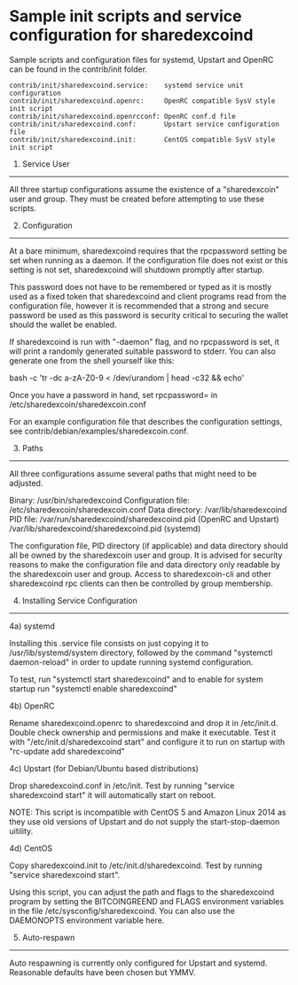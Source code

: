 Sample init scripts and service configuration for sharedexcoind
==========================================================

Sample scripts and configuration files for systemd, Upstart and OpenRC
can be found in the contrib/init folder.

    contrib/init/sharedexcoind.service:    systemd service unit configuration
    contrib/init/sharedexcoind.openrc:     OpenRC compatible SysV style init script
    contrib/init/sharedexcoind.openrcconf: OpenRC conf.d file
    contrib/init/sharedexcoind.conf:       Upstart service configuration file
    contrib/init/sharedexcoind.init:       CentOS compatible SysV style init script

1. Service User
---------------------------------

All three startup configurations assume the existence of a "sharedexcoin" user
and group.  They must be created before attempting to use these scripts.

2. Configuration
---------------------------------

At a bare minimum, sharedexcoind requires that the rpcpassword setting be set
when running as a daemon.  If the configuration file does not exist or this
setting is not set, sharedexcoind will shutdown promptly after startup.

This password does not have to be remembered or typed as it is mostly used
as a fixed token that sharedexcoind and client programs read from the configuration
file, however it is recommended that a strong and secure password be used
as this password is security critical to securing the wallet should the
wallet be enabled.

If sharedexcoind is run with "-daemon" flag, and no rpcpassword is set, it will
print a randomly generated suitable password to stderr.  You can also
generate one from the shell yourself like this:

bash -c 'tr -dc a-zA-Z0-9 < /dev/urandom | head -c32 && echo'

Once you have a password in hand, set rpcpassword= in /etc/sharedexcoin/sharedexcoin.conf

For an example configuration file that describes the configuration settings,
see contrib/debian/examples/sharedexcoin.conf.

3. Paths
---------------------------------

All three configurations assume several paths that might need to be adjusted.

Binary:              /usr/bin/sharedexcoind
Configuration file:  /etc/sharedexcoin/sharedexcoin.conf
Data directory:      /var/lib/sharedexcoind
PID file:            /var/run/sharedexcoind/sharedexcoind.pid (OpenRC and Upstart)
                     /var/lib/sharedexcoind/sharedexcoind.pid (systemd)

The configuration file, PID directory (if applicable) and data directory
should all be owned by the sharedexcoin user and group.  It is advised for security
reasons to make the configuration file and data directory only readable by the
sharedexcoin user and group.  Access to sharedexcoin-cli and other sharedexcoind rpc clients
can then be controlled by group membership.

4. Installing Service Configuration
-----------------------------------

4a) systemd

Installing this .service file consists on just copying it to
/usr/lib/systemd/system directory, followed by the command
"systemctl daemon-reload" in order to update running systemd configuration.

To test, run "systemctl start sharedexcoind" and to enable for system startup run
"systemctl enable sharedexcoind"

4b) OpenRC

Rename sharedexcoind.openrc to sharedexcoind and drop it in /etc/init.d.  Double
check ownership and permissions and make it executable.  Test it with
"/etc/init.d/sharedexcoind start" and configure it to run on startup with
"rc-update add sharedexcoind"

4c) Upstart (for Debian/Ubuntu based distributions)

Drop sharedexcoind.conf in /etc/init.  Test by running "service sharedexcoind start"
it will automatically start on reboot.

NOTE: This script is incompatible with CentOS 5 and Amazon Linux 2014 as they
use old versions of Upstart and do not supply the start-stop-daemon uitility.

4d) CentOS

Copy sharedexcoind.init to /etc/init.d/sharedexcoind. Test by running "service sharedexcoind start".

Using this script, you can adjust the path and flags to the sharedexcoind program by
setting the BITCOINGREEND and FLAGS environment variables in the file
/etc/sysconfig/sharedexcoind. You can also use the DAEMONOPTS environment variable here.

5. Auto-respawn
-----------------------------------

Auto respawning is currently only configured for Upstart and systemd.
Reasonable defaults have been chosen but YMMV.
